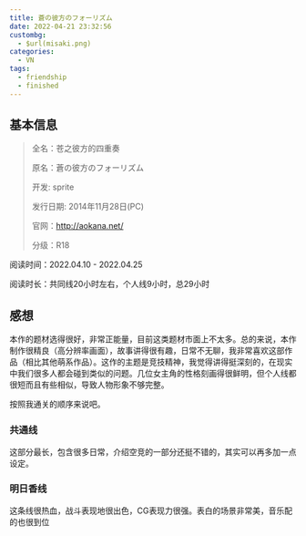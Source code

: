 ```yaml
---
title: 蒼の彼方のフォーリズム
date: 2022-04-21 23:32:56
custombg:
  - $url(misaki.png)
categories:
  - VN
tags:
  - friendship
  - finished
---
```

 
## 基本信息

> 全名：苍之彼方的四重奏
> 
> 原名：蒼の彼方のフォーリズム
> 
> 开发: sprite
> 
> 发行日期: 2014年11月28日(PC)
> 
> 官网：http://aokana.net/
> 
> 分级：R18

阅读时间：2022.04.10 - 2022.04.25

阅读时长：共同线20小时左右，个人线9小时，总29小时

## 感想

本作的题材选得很好，非常正能量，目前这类题材市面上不太多。总的来说，本作制作很精良（高分辨率画面），故事讲得很有趣，日常不无聊，我非常喜欢这部作品（相比其他萌系作品）。这作的主题是竞技精神，我觉得讲得挺深刻的，在现实中我们很多人都会碰到类似的问题。几位女主角的性格刻画得很鲜明，但个人线都很短而且有些相似，导致人物形象不够完整。

按照我通关的顺序来说吧。

### 共通线

这部分最长，包含很多日常，介绍空竞的一部分还挺不错的，其实可以再多加一点设定。

### 明日香线

这条线很热血，战斗表现地很出色，CG表现力很强。表白的场景非常美，音乐配的也很到位




